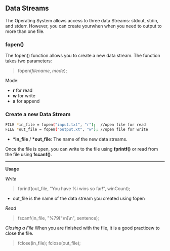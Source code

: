 ## Data Streams

The Operating System allows access to three data Streams:  stdout, stdin, and stderr.  However, you can create yourwhen when you need to output to more than one file.

### fopen()

The fopen() function allows you to create a new data stream.  The function takes two parameters:

> fopen(*filename*, *mode*);

Mode:
- **r** for read
- **w** for write
- **a** for append

### Create a new Data Stream

```sh
FILE *in_file = fopen("input.txt", "r");  //open file for read
FILE *out_file = fopen("output.xt", "w"); //open file for write
```
- **\*in_file** / **\*out_file**:  The name of the new data streams.

Once the file is open, you can write to the file using **fprintf()** or read from the file using **fscanf()**.

---

**Usage**

*Write*
> fprintf(out_file, "You have %i wins so far!", winCount);

- out_file is the name of the data stream you created using fopen

*Read*
> fscanf(in_file, "%79[^\n]\n", sentence);

*Closing a File*
When you are finished with the file, it is a good practicew to close the file.  

> fclose(in_file);
> fclose(out_file);
